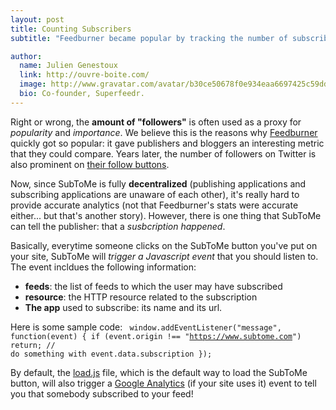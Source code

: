 ```yaml
---
layout: post
title: Counting Subscribers
subtitle: "Feedburner became popular by tracking the number of subscribers. Even if decentralization makes that hard, it's still possible to get some data. Here's how to achieve that with SubToMe."

author:
  name: Julien Genestoux
  link: http://ouvre-boite.com/
  image: http://www.gravatar.com/avatar/b30ce50678f0e934eaa6697425c59dd7?s=256
  bio: Co-founder, Superfeedr.
---
```


Right or wrong, the **amount of "followers"** is often used as a proxy for *popularity* and *importance*. We believe this is the reasons why [Feedburner](http://www.feedburner.com/‎) quickly got so popular: it gave publishers and bloggers an interesting metric that they could compare. Years later, the number of followers on Twitter is also prominent on [their follow buttons](https://dev.twitter.com/docs/follow-button).

Now, since SubToMe is fully **decentralized** (publishing applications and subscribing applications are unaware of each other), it's really hard to provide accurate analytics (not that Feedburner's stats were accurate either... but that's another story). However, there is one thing that SubToMe can tell the publisher: that a *susbcription happened*.

Basically, everytime someone clicks on the SubToMe button you've put on your site, SubToMe will *trigger a Javascript event* that you should listen to. The event incldues the following information:

* **feeds**: the list of feeds to which the user may have subscribed
* **resource**: the HTTP resource related to the subscription
* **The app** used to subscribe: its name and its url.

Here is some sample code:
<code>
  window.addEventListener("message", function(event) {
    if (event.origin !== "https://www.subtome.com")
    return;
    // do something with event.data.subscription
  });
</code>

By default, the [load.js](https://www.subtome.com/load.js) file, which is the default way to load the SubToMe button, will also trigger a [Google Analytics](http://www.google.com/analytics/) (if your site uses it) event to tell you that somebody subscribed to your feed! 


